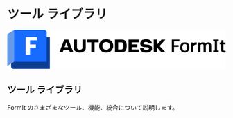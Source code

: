 # ツール ライブラリ

![](<../.gitbook/assets/formit intro hero image.png>)

## ツール ライブラリ

FormIt のさまざまなツール、機能、統合について説明します。
